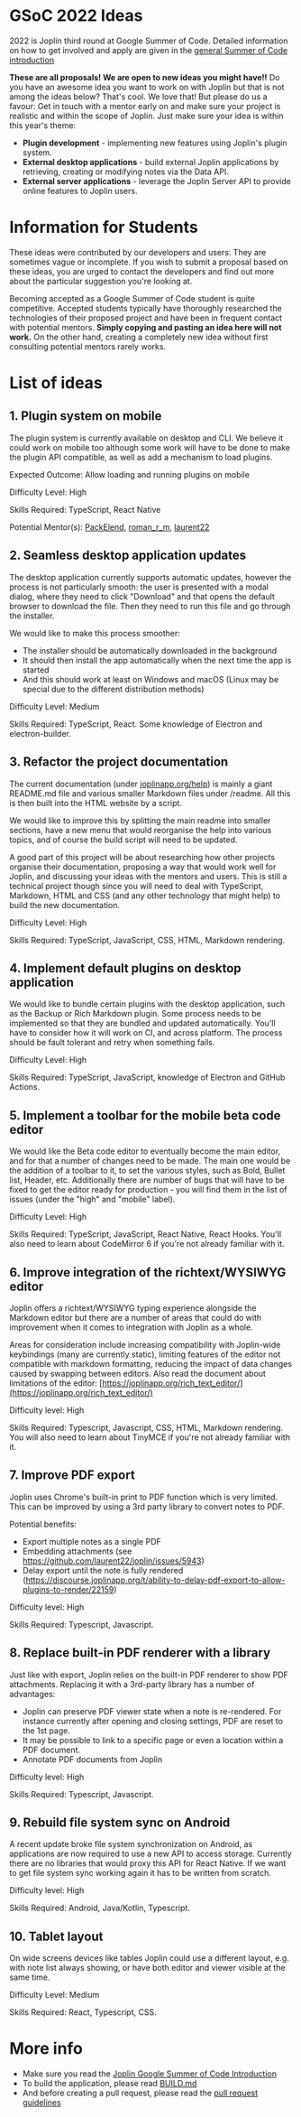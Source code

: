 # GSoC 2022 Ideas

2022 is Joplin third round at Google Summer of Code. Detailed information on how to get involved and apply are given in the [general Summer of Code introduction](https://joplinapp.org/gsoc2022/index/)

**These are all proposals! We are open to new ideas you might have!!** Do you have an awesome idea you want to work on with Joplin but that is not among the ideas below? That's cool. We love that! But please do us a favour: Get in touch with a mentor early on and make sure your project is realistic and within the scope of Joplin. Just make sure your idea is within this year's theme:

- **Plugin development** - implementing new features using Joplin's plugin system.
- **External desktop applications** - build external Joplin applications by retrieving, creating or modifying notes via the Data API.
- **External server applications** - leverage the Joplin Server API to provide online features to Joplin users.

# Information for Students

These ideas were contributed by our developers and users. They are sometimes vague or incomplete. If you wish to submit a proposal based on these ideas, you are urged to contact the developers and find out more about the particular suggestion you're looking at.

Becoming accepted as a Google Summer of Code student is quite competitive. Accepted students typically have thoroughly researched the technologies of their proposed project and have been in frequent contact with potential mentors. **Simply copying and pasting an idea here will not work.** On the other hand, creating a completely new idea without first consulting potential mentors rarely works.

# List of ideas

## 1. Plugin system on mobile

The plugin system is currently available on desktop and CLI. We believe it could work on mobile too although some work will have to be done to make the plugin API compatible, as well as add a mechanism to load plugins.

Expected Outcome: Allow loading and running plugins on mobile

Difficulty Level: High

Skills Required: TypeScript, React Native

Potential Mentor(s): [PackElend](https://discourse.joplinapp.org/u/PackElend), [roman_r_m](https://discourse.joplinapp.org/u/roman_r_m), [laurent22](https://github.com/laurent22/)

## 2. Seamless desktop application updates

The desktop application currently supports automatic updates, however the process is not particularly smooth: the user is presented with a modal dialog, where they need to click "Download" and that opens the default browser to download the file. Then they need to run this file and go through the installer.

We would like to make this process smoother:

- The installer should be automatically downloaded in the background
- It should then install the app automatically when the next time the app is started
- And this should work at least on Windows and macOS (Linux may be special due to the different distribution methods)

Difficulty Level: Medium

Skills Required: TypeScript, React. Some knowledge of Electron and electron-builder.

## 3. Refactor the project documentation

The current documentation (under [joplinapp.org/help](https://joplinapp.org/help)) is mainly a giant README.md file and various smaller Markdown files under /readme. All this is then built into the HTML website by a script.

We would like to improve this by splitting the main readme into smaller sections, have a new menu that would reorganise the help into various topics, and of course the build script will need to be updated.

A good part of this project will be about researching how other projects organise their documentation, proposing a way that would work well for Joplin, and discussing your ideas with the mentors and users. This is still a technical project though since you will need to deal with TypeScript, Markdown, HTML and CSS (and any other technology that might help) to build the new documentation.

Difficulty Level: High

Skills Required: TypeScript, JavaScript, CSS, HTML, Markdown rendering.

## 4. Implement default plugins on desktop application

We would like to bundle certain plugins with the desktop application, such as the Backup or Rich Markdown plugin. Some process needs to be implemented so that they are bundled and updated automatically. You'll have to consider how it will work on CI, and across platform. The process should be fault tolerant and retry when something fails.

Difficulty Level: High

Skills Required: TypeScript, JavaScript, knowledge of Electron and GitHub Actions.

## 5. Implement a toolbar for the mobile beta code editor

We would like the Beta code editor to eventually become the main editor, and for that a number of changes need to be made. The main one would be the addition of a toolbar to it, to set the various styles, such as Bold, Bullet list, Header, etc. Additionally there are number of bugs that will have to be fixed to get the editor ready for production - you will find them in the list of issues (under the "high" and "mobile" label).

Difficulty Level: High

Skills Required: TypeScript, JavaScript, React Native, React Hooks. You'll also need to learn about CodeMirror 6 if you're not already familiar with it.

## 6. Improve integration of the richtext/WYSIWYG editor

Joplin offers a richtext/WYSIWYG typing experience alongside the Markdown editor but there are a number of areas that could do with improvement when it comes to integration with Joplin as a whole.

Areas for consideration include increasing compatibility with Joplin-wide keybindings (many are currently static), limiting features of the editor not compatible with markdown formatting, reducing the impact of data changes caused by swapping between editors.
Also read the document about limitations of the editor: [https://joplinapp.org/rich_text_editor/](https://joplinapp.org/rich_text_editor/)

Difficulty level: High

Skills Required: Typescript, Javascript, CSS, HTML, Markdown rendering. You will also need to learn about TinyMCE if you're not already familiar with it.

## 7. Improve PDF export

Joplin uses Chrome's built-in print to PDF function which is very limited. This can be improved by using a 3rd party library to convert notes to PDF.

Potential benefits:
* Export multiple notes as a single PDF
* Embedding attachments (see https://github.com/laurent22/joplin/issues/5943)
* Delay export until the note is fully rendered (https://discourse.joplinapp.org/t/ability-to-delay-pdf-export-to-allow-plugins-to-render/22159)

Difficulty level: High

Skills Required: Typescript, Javascript.

## 8. Replace built-in PDF renderer with a library

Just like with export, Joplin relies on the built-in PDF renderer to show PDF attachments. Replacing it with a 3rd-party library has a number of advantages:
* Joplin can preserve PDF viewer state when a note is re-rendered. For instance currently after opening and closing settings, PDF are reset to the 1st page.
* It may be possible to link to a specific page or even a location within a PDF document.
* Annotate PDF documents from Joplin

Difficulty level: High

Skills Required: Typescript, Javascript.

## 9. Rebuild file system sync on Android

A recent update broke file system synchronization on Android, as applications are now required to use a new API to access storage. Currently there are no libraries that would proxy this API for React Native. If we want to get file system sync working again it has to be written from scratch.

Difficulty level: High

Skills Required: Android, Java/Kotlin, Typescript.

## 10. Tablet layout

On wide screens devices like tables Joplin could use a different layout, e.g. with note list always showing, or have both editor and viewer visible at the same time.

Difficulty Level: Medium

Skills Required: React, Typescript, CSS.

# More info

- Make sure you read the [Joplin Google Summer of Code Introduction](https://joplinapp.org/gsoc2022/index/)
- To build the application, please read [BUILD.md](https://github.com/laurent22/joplin/blob/dev/BUILD.md)
- And before creating a pull request, please read the [pull request guidelines](https://joplinapp.org/gsoc2022/pull_request_guidelines/)
